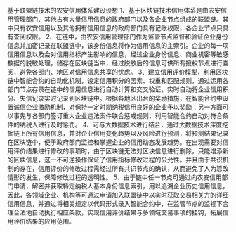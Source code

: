 基于联盟链技术的农安信用体系建设设想
1、基于区块链技术信用体系是由农安信用管理部门、其他占有大量信用信息的政府部门以及各企业节点组成的联盟链。其中只有农安信用以及其他拥有信用信息的政府部门具有记账权限，各企业节点只具有查阅权限。
2、在链中，由农安信用管理部门作为监管节点监督和验证企业身份信息并加密记录在联盟链中，该身份信息将作为信用信息的主索引。企业的每一项信用信息以及会对信用指标产生影响的信息，经过企业身份信息、商业机密等敏感数据的脱敏处理，储存在区块链当中，经过脱敏后的信息可供所有授权节点进行查阅，避免各部门、地区对信用信息共享的忧虑。
3、建立信用评价模型，利用区块链中智能合约的自动化机制，设定信用积分的因素、权重和匹配规则，通过运用各部门节点存录在链中的信用信息进行自动计算和交叉验证，实时自动将企业信用积分、失信记录实时记录到区块链中。根据各地区出台的奖励措施，在智能合约中设置诚信企业激励机制，对保持一定时期纳税信用良好的企业予以奖励；另一方面可以事先与各部门签订重大企业违法案件联合惩戒规则，利用智能合约自动对符合条件的纳税人进行及时惩罚。
4、可与大数据技术进行结合，通过大数据技术深度挖掘链上所有信用信息，并对企业信用变化趋势以及风险进行预测，将预测结果记录在区块链中，便于政府部门监控和掌握企业的信用动态发展趋势。在出现需要对信用评价结果进行修改的事项时，由于区块链无法对区块信息进行删除，只能增添新的区块信息，这一不可逆操作保证了信用指标修改过程的公允性。并且由于共识机制的存在，信用评价的修改过程需经过所有共识节点的确认，从而避免了人为篡改情形的发生，保障修改过程的透明性。
5、由于链中任一节点可通过向农安信用部门申请，解密并获取特定纳税人基本身份信息索引，用以追溯企业历史信用信息，因此，各领域企业、机构等可通过申请加入联盟链中以实时获取交易相关方的详细信用信息，并通过将相关规定以代码形式录入智能合约中，在监管节点的监视下合理合法地自动执行相应条款，实现信用评价结果与多领域交易事项的挂钩，拓展信用评价结果的应用范围。